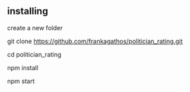 
## installing

 create a new folder

 git clone https://github.com/frankagathos/politician_rating.git

 cd politician_rating

 npm install

 npm start